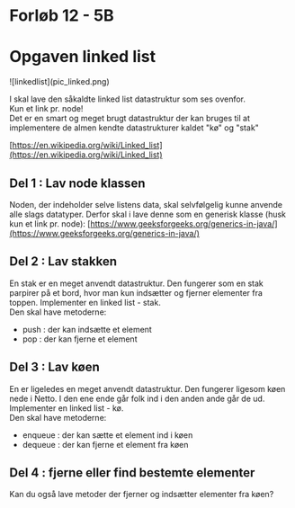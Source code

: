 # Forløb 12 - 5B
<h1>Opgaven linked list</h1>
![linkedlist](pic_linked.png)

I skal lave den såkaldte linked list datastruktur som ses ovenfor.     
Kun et link pr. node!   
Det er en smart og meget brugt datastruktur der kan bruges til at implementere de almen kendte datastrukturer kaldet "kø" og "stak"

[https://en.wikipedia.org/wiki/Linked_list](https://en.wikipedia.org/wiki/Linked_list)


## Del 1 : Lav node klassen
Noden, der indeholder selve listens data, skal selvfølgelig kunne anvende alle slags datatyper. Derfor skal i lave denne som en generisk klasse (husk kun et link pr. node):
[https://www.geeksforgeeks.org/generics-in-java/](https://www.geeksforgeeks.org/generics-in-java/)

## Del 2 : Lav stakken
En stak er en meget anvendt datastruktur. Den fungerer som en stak parpirer på et bord, hvor man kun indsætter og fjerner elementer fra toppen.
Implementer en linked list - stak.   
Den skal have metoderne:

- push : der kan indsætte et element
- pop : der kan fjerne et element

## Del 3 : Lav køen
En er ligeledes en meget anvendt datastruktur. Den fungerer ligesom køen nede i Netto. I den ene ende går folk ind i den anden ande går de ud.
Implementer en linked list - kø.   
Den skal have metoderne:

- enqueue : der kan sætte et element ind i køen
- dequeue : der kan fjerne et element fra køen

## Del 4 : fjerne eller find bestemte elementer
Kan du også lave metoder der fjerner og indsætter elementer fra køen?